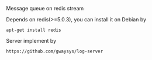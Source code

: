 Message queue on redis stream 

Depends on redis(>=5.0.3), you can install it on Debian by 
```
apt-get install redis
```

Server implement by
```
https://github.com/gwaysys/log-server
```

